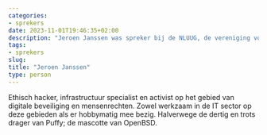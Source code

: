 ```yaml
---
categories:
- sprekers
date: 2023-11-01T19:46:35+02:00
description: "Jeroen Janssen was spreker bij de NLUUG, de vereniging voor open systemen en open standaarden. Lees meer over deze spreker."
tags:
- sprekers
slug:
title: "Jeroen Janssen"
type: person
---
```


Ethisch hacker, infrastructuur specialist en activist op het gebied van digitale beveiliging en mensenrechten. Zowel werkzaam in de IT sector op deze gebieden als er hobbymatig mee bezig. Halverwege de dertig en trots drager van Puffy; de mascotte van OpenBSD.
